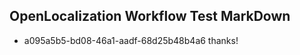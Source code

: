 ## OpenLocalization Workflow Test MarkDown
* a095a5b5-bd08-46a1-aadf-68d25b48b4a6 thanks!

<!--HONumber=Aug16_HO3-->



